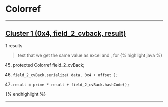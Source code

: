 # Colorref

***

## [Cluster 1 (0x4, field_2_cvback, result)](./1)
1 results
> test that we get the same value as excel and , for 
{% highlight java %}
45. protected Colorref field_2_cvBack;
64.     field_2_cvBack.serialize( data, 0x4 + offset );
108.     result = prime * result + field_2_cvBack.hashCode();
{% endhighlight %}

***

